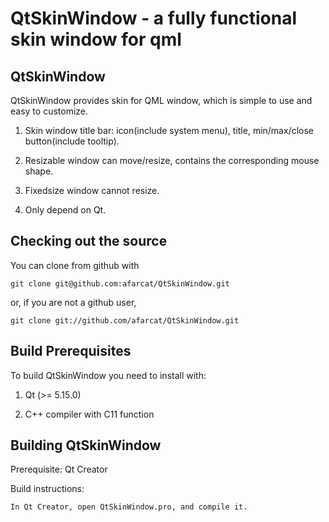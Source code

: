 # QtSkinWindow - a fully functional skin window for qml

## QtSkinWindow

QtSkinWindow provides skin for QML window, which is simple to use and easy to customize.

1. Skin window title bar: icon(include system menu), title, min/max/close button(include tooltip).

2. Resizable window can move/resize, contains the corresponding mouse shape.

3. Fixedsize window cannot resize.

4. Only depend on Qt.

## Checking out the source

You can clone from github with

    git clone git@github.com:afarcat/QtSkinWindow.git

or, if you are not a github user,

    git clone git://github.com/afarcat/QtSkinWindow.git

## Build Prerequisites

To build QtSkinWindow you need to install with:

1. Qt (>= 5.15.0)

2. C++ compiler with C11 function

## Building QtSkinWindow

Prerequisite: Qt Creator

Build instructions:

    In Qt Creator, open QtSkinWindow.pro, and compile it.
